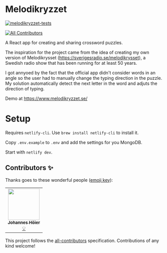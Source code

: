 # Melodikryzzet
[![melodikryzzet-tests](https://github.com/hankolsen/melodikryzzet/actions/workflows/test.yml/badge.svg)](https://github.com/hankolsen/melodikryzzet/actions/workflows/test.yml)
<!-- ALL-CONTRIBUTORS-BADGE:START - Do not remove or modify this section -->
[![All Contributors](https://img.shields.io/badge/all_contributors-1-orange.svg?style=flat-square)](#contributors-)
<!-- ALL-CONTRIBUTORS-BADGE:END -->
A React app for creating and sharing crossword puzzles.

The inspiration for the project came from the idea of creating my own version of Melodikrysset (https://sverigesradio.se/melodikrysset), a Swedish radio show that has been running for at least 50 years.

I got annyoed by the fact that the official app didn't consider words in an angle so the user had to manually change the typing direction in the puzzle.
My solution automatically detect the next letter in the word and adjuts the direction of typing.

Demo at https://www.melodikryzzet.se/

# Setup
Requires `netlify-cli`. Use `brew install netlify-cli` to install it.

Copy `.env.example` to `.env` and add the settings for you MongoDB.

Start with `netlify dev`.



## Contributors ✨

Thanks goes to these wonderful people ([emoji key](https://allcontributors.org/docs/en/emoji-key)):

<!-- ALL-CONTRIBUTORS-LIST:START - Do not remove or modify this section -->
<!-- prettier-ignore-start -->
<!-- markdownlint-disable -->
<table>
  <tr>
    <td align="center"><a href="http://hoier.se/"><img src="https://avatars.githubusercontent.com/u/5670416?v=4?s=100" width="100px;" alt=""/><br /><sub><b>Johannes Höier</b></sub></a><br /><a href="#example-dacre" title="Examples">💡</a></td>
  </tr>
</table>

<!-- markdownlint-restore -->
<!-- prettier-ignore-end -->

<!-- ALL-CONTRIBUTORS-LIST:END -->

This project follows the [all-contributors](https://github.com/all-contributors/all-contributors) specification. Contributions of any kind welcome!